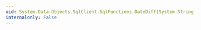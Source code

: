 ```yaml
---
uid: System.Data.Objects.SqlClient.SqlFunctions.DateDiff(System.String,System.String,System.String)
internalonly: False
---
```

